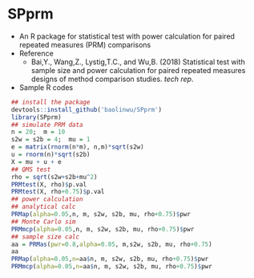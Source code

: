 # SPprm
 - An R package for statistical test with power calculation for paired repeated measures (PRM) comparisons
 - Reference
    - Bai,Y., Wang,Z., Lystig,T.C., and Wu,B. (2018) Statistical test
      with sample size and power calculation for paired repeated
      measures designs of method comparison studies. *tech rep*.
 - Sample R codes
```R
 ## install the package
 devtools::install_github('baolinwu/SPprm')
 library(SPprm)
 ## simulate PRM data
 n = 20;  m = 10
 s2w = s2b = 4;  mu = 1
 e = matrix(rnorm(n*m), n,m)*sqrt(s2w)
 u = rnorm(n)*sqrt(s2b)
 X = mu + u + e
 ## QMS test
 rho = sqrt(s2w+s2b+mu^2)
 PRMtest(X, rho)$p.val
 PRMtest(X, rho+0.75)$p.val
 ## power calculation
 ## analytical calc
 PRMap(alpha=0.05,n, m, s2w, s2b, mu, rho+0.75)$pwr
 ## Monte Carlo sim
 PRMmcp(alpha=0.05,n, m, s2w, s2b, mu, rho+0.75)$pwr
 ## sample size calc
 aa = PRMas(pwr=0.8,alpha=0.05, m,s2w, s2b, mu, rho+0.75)
 aa
 PRMap(alpha=0.05,n=aa$n, m, s2w, s2b, mu, rho+0.75)$pwr
 PRMmcp(alpha=0.05,n=aa$n, m, s2w, s2b, mu, rho+0.75)$pwr

```

